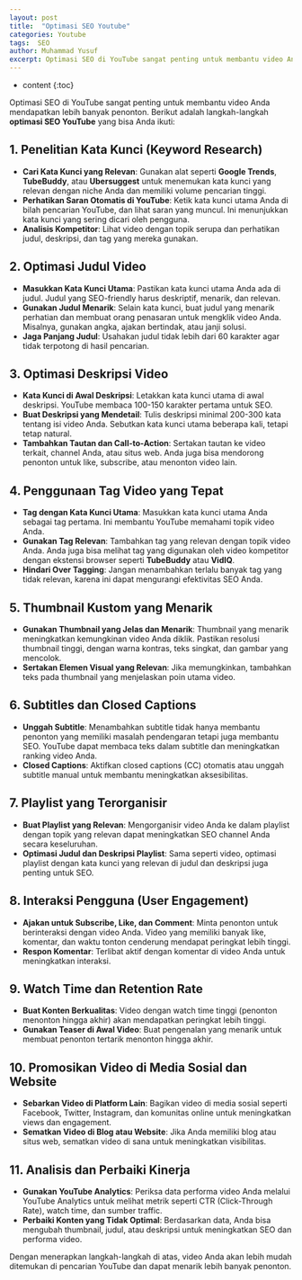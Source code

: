 ```yaml
---
layout: post
title:  "Optimasi SEO Youtube"
categories: Youtube
tags:  SEO
author: Muhammad Yusuf
excerpt: Optimasi SEO di YouTube sangat penting untuk membantu video Anda mendapatkan lebih banyak penonton.
---
```


* content
{:toc}

Optimasi SEO di YouTube sangat penting untuk membantu video Anda mendapatkan lebih banyak penonton. Berikut adalah langkah-langkah **optimasi SEO YouTube** yang bisa Anda ikuti:

## 1. **Penelitian Kata Kunci (Keyword Research)**

- **Cari Kata Kunci yang Relevan**: Gunakan alat seperti **Google Trends**, **TubeBuddy**, atau **Ubersuggest** untuk menemukan kata kunci yang relevan dengan niche Anda dan memiliki volume pencarian tinggi.
- **Perhatikan Saran Otomatis di YouTube**: Ketik kata kunci utama Anda di bilah pencarian YouTube, dan lihat saran yang muncul. Ini menunjukkan kata kunci yang sering dicari oleh pengguna.
- **Analisis Kompetitor**: Lihat video dengan topik serupa dan perhatikan judul, deskripsi, dan tag yang mereka gunakan.

## 2. **Optimasi Judul Video**

- **Masukkan Kata Kunci Utama**: Pastikan kata kunci utama Anda ada di judul. Judul yang SEO-friendly harus deskriptif, menarik, dan relevan.
- **Gunakan Judul Menarik**: Selain kata kunci, buat judul yang menarik perhatian dan membuat orang penasaran untuk mengklik video Anda. Misalnya, gunakan angka, ajakan bertindak, atau janji solusi.
- **Jaga Panjang Judul**: Usahakan judul tidak lebih dari 60 karakter agar tidak terpotong di hasil pencarian.

## 3. **Optimasi Deskripsi Video**

- **Kata Kunci di Awal Deskripsi**: Letakkan kata kunci utama di awal deskripsi. YouTube membaca 100-150 karakter pertama untuk SEO.
- **Buat Deskripsi yang Mendetail**: Tulis deskripsi minimal 200-300 kata tentang isi video Anda. Sebutkan kata kunci utama beberapa kali, tetapi tetap natural.
- **Tambahkan Tautan dan Call-to-Action**: Sertakan tautan ke video terkait, channel Anda, atau situs web. Anda juga bisa mendorong penonton untuk like, subscribe, atau menonton video lain.

## 4. **Penggunaan Tag Video yang Tepat**

- **Tag dengan Kata Kunci Utama**: Masukkan kata kunci utama Anda sebagai tag pertama. Ini membantu YouTube memahami topik video Anda.
- **Gunakan Tag Relevan**: Tambahkan tag yang relevan dengan topik video Anda. Anda juga bisa melihat tag yang digunakan oleh video kompetitor dengan ekstensi browser seperti **TubeBuddy** atau **VidIQ**.
- **Hindari Over Tagging**: Jangan menambahkan terlalu banyak tag yang tidak relevan, karena ini dapat mengurangi efektivitas SEO Anda.

## 5. **Thumbnail Kustom yang Menarik**

- **Gunakan Thumbnail yang Jelas dan Menarik**: Thumbnail yang menarik meningkatkan kemungkinan video Anda diklik. Pastikan resolusi thumbnail tinggi, dengan warna kontras, teks singkat, dan gambar yang mencolok.
- **Sertakan Elemen Visual yang Relevan**: Jika memungkinkan, tambahkan teks pada thumbnail yang menjelaskan poin utama video.

## 6. **Subtitles dan Closed Captions**

- **Unggah Subtitle**: Menambahkan subtitle tidak hanya membantu penonton yang memiliki masalah pendengaran tetapi juga membantu SEO. YouTube dapat membaca teks dalam subtitle dan meningkatkan ranking video Anda.
- **Closed Captions**: Aktifkan closed captions (CC) otomatis atau unggah subtitle manual untuk membantu meningkatkan aksesibilitas.

## 7. **Playlist yang Terorganisir**

- **Buat Playlist yang Relevan**: Mengorganisir video Anda ke dalam playlist dengan topik yang relevan dapat meningkatkan SEO channel Anda secara keseluruhan.
- **Optimasi Judul dan Deskripsi Playlist**: Sama seperti video, optimasi playlist dengan kata kunci yang relevan di judul dan deskripsi juga penting untuk SEO.

## 8. **Interaksi Pengguna (User Engagement)**

- **Ajakan untuk Subscribe, Like, dan Comment**: Minta penonton untuk berinteraksi dengan video Anda. Video yang memiliki banyak like, komentar, dan waktu tonton cenderung mendapat peringkat lebih tinggi.
- **Respon Komentar**: Terlibat aktif dengan komentar di video Anda untuk meningkatkan interaksi.

## 9. **Watch Time dan Retention Rate**

- **Buat Konten Berkualitas**: Video dengan watch time tinggi (penonton menonton hingga akhir) akan mendapatkan peringkat lebih tinggi.
- **Gunakan Teaser di Awal Video**: Buat pengenalan yang menarik untuk membuat penonton tertarik menonton hingga akhir.

## 10. **Promosikan Video di Media Sosial dan Website**

- **Sebarkan Video di Platform Lain**: Bagikan video di media sosial seperti Facebook, Twitter, Instagram, dan komunitas online untuk meningkatkan views dan engagement.
- **Sematkan Video di Blog atau Website**: Jika Anda memiliki blog atau situs web, sematkan video di sana untuk meningkatkan visibilitas.

## 11. **Analisis dan Perbaiki Kinerja**

- **Gunakan YouTube Analytics**: Periksa data performa video Anda melalui YouTube Analytics untuk melihat metrik seperti CTR (Click-Through Rate), watch time, dan sumber traffic.
- **Perbaiki Konten yang Tidak Optimal**: Berdasarkan data, Anda bisa mengubah thumbnail, judul, atau deskripsi untuk meningkatkan SEO dan performa video.

Dengan menerapkan langkah-langkah di atas, video Anda akan lebih mudah ditemukan di pencarian YouTube dan dapat menarik lebih banyak penonton.